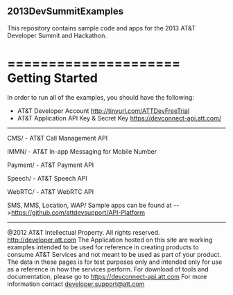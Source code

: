 2013DevSummitExamples
---------------------
This repository contains sample code and apps for the 2013 AT&T Developer Summit and Hackathon.    

=====================
Getting Started
=====================
In order to run all of the examples, you should have the following:

* AT&T Developer Account http://tinyurl.com/ATTDevFreeTrial
* AT&T Application API Key & Secret Key https://devconnect-api.att.com/


------------------------------------
  
  CMS/ - AT&T Call Management API
  
  IMMN/ - AT&T In-app Messaging for Mobile Number
  
  Payment/ - AT&T Payment API
  
  Speech/ - AT&T Speech API
  
  WebRTC/ - AT&T WebRTC API

  SMS, MMS, Location, WAP/ Sample apps can be found at -->https://github.com/attdevsupport/API-Platform

---------------------------------------------------------------
@2012 AT&T Intellectual Property. All rights reserved. http://developer.att.com 
The Application hosted on this site are working examples intended to be used for reference in creating products to consume AT&T Services and not meant to be used as part of your product. The data in these pages is for test purposes only and intended only for use as a reference in how the services perform. 
For download of tools and documentation, please go to https://devconnect-api.att.com 
For more information contact developer.support@att.com
